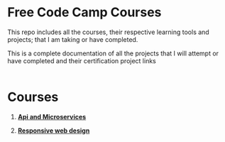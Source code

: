# Free Code Camp Courses

This repo includes all the courses, their respective learning tools and projects; that I am taking or have completed. <br>

This is a complete documentation of all the projects that I will attempt or have completed and their certification project links <br> <br>

# Courses <br>
1. [**Api and Microservices**](https://github.com/jhamadhav/fcc/tree/master/api_and_microservices)

2.  [**Responsive web design**](https://github.com/jhamadhav/fcc/tree/master/responsive_web_design)